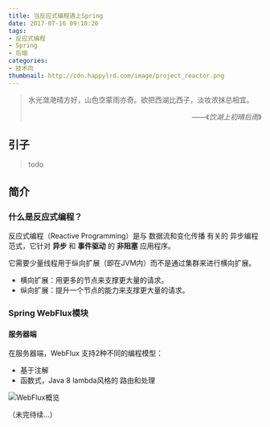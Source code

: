 ```yaml
---
title: 当反应式编程遇上Spring
date: 2017-07-16 09:10:26
tags:
- 反应式编程
- Spring
- 后端
categories:
- 技术向
thumbnail: http://cdn.happylrd.com/image/project_reactor.png
---
```


> 水光潋滟晴方好，山色空蒙雨亦奇。欲把西湖比西子，淡妆浓抹总相宜。
> <div style="text-align:right"><p>——《<cite>饮湖上初晴后雨</cite>》</p></div>

## 引子

> todo

## 简介

### 什么是反应式编程？

反应式编程（Reactive Programming）是与 数据流和变化传播 有关的 异步编程范式，它针对 **异步** 和 **事件驱动** 的 **非阻塞** 应用程序。

它需要少量线程用于纵向扩展（即在JVM内）而不是通过集群来进行横向扩展。

- 横向扩展：用更多的节点来支撑更大量的请求。
- 纵向扩展：提升一个节点的能力来支撑更大量的请求。

### Spring WebFlux模块

#### 服务器端

在服务器端，WebFlux 支持2种不同的编程模型：
- 基于注解
- 函数式，Java 8 lambda风格的 路由和处理

![WebFlux概览](http://cdn.happylrd.com/image/webflux_overview.png)

（未完待续...）
